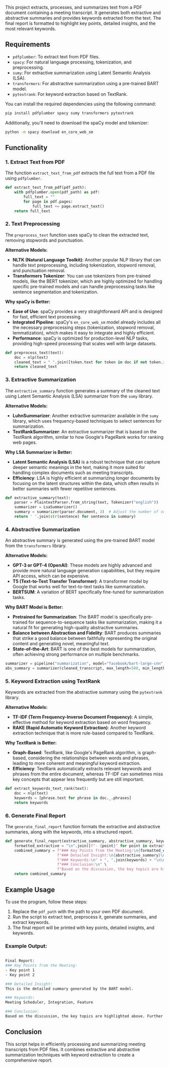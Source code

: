 
This project extracts, processes, and summarizes text from a PDF document containing a meeting transcript. It generates both extractive and abstractive summaries and provides keywords extracted from the text. The final report is formatted to highlight key points, detailed insights, and the most relevant keywords.

## Requirements

- `pdfplumber`: To extract text from PDF files.
- `spacy`: For natural language processing, tokenization, and preprocessing.
- `sumy`: For extractive summarization using Latent Semantic Analysis (LSA).
- `transformers`: For abstractive summarization using a pre-trained BART model.
- `pytextrank`: For keyword extraction based on TextRank.

You can install the required dependencies using the following command:

```bash
pip install pdfplumber spacy sumy transformers pytextrank
```

Additionally, you'll need to download the spaCy model and tokenizer:

```bash
python -m spacy download en_core_web_sm
```

## Functionality

### 1. Extract Text from PDF

The function `extract_text_from_pdf` extracts the full text from a PDF file using `pdfplumber`.

```python
def extract_text_from_pdf(pdf_path):
    with pdfplumber.open(pdf_path) as pdf:
        full_text = ""
        for page in pdf.pages:
            full_text += page.extract_text()
    return full_text
```

### 2. Text Preprocessing

The `preprocess_text` function uses spaCy to clean the extracted text, removing stopwords and punctuation.

**Alternative Models:**

- **NLTK (Natural Language Toolkit)**: Another popular NLP library that can handle text preprocessing, including tokenization, stopword removal, and punctuation removal.
- **Transformers Tokenizer**: You can use tokenizers from pre-trained models, like the BERT tokenizer, which are highly optimized for handling specific pre-trained models and can handle preprocessing tasks like sentence segmentation and tokenization.

**Why spaCy is Better:**

- **Ease of Use**: spaCy provides a very straightforward API and is designed for fast, efficient text processing.
- **Integrated Pipeline**: spaCy's `en_core_web_sm` model already includes all the necessary preprocessing steps (tokenization, stopword removal, lemmatization), which makes it easy to integrate and highly efficient.
- **Performance**: spaCy is optimized for production-level NLP tasks, providing high-speed processing that scales well with large datasets.

```python
def preprocess_text(text):
    doc = nlp(text)
    cleaned_text = " ".join([token.text for token in doc if not token.is_stop and not token.is_punct])
    return cleaned_text
```

### 3. Extractive Summarization

The `extractive_summary` function generates a summary of the cleaned text using Latent Semantic Analysis (LSA) summarizer from the `sumy` library.

**Alternative Models:**

- **LuhnSummarizer**: Another extractive summarizer available in the `sumy` library, which uses frequency-based techniques to select sentences for summarization.
- **TextRankSummarizer**: An extractive summarizer that is based on the TextRank algorithm, similar to how Google's PageRank works for ranking web pages.

**Why LSA Summarizer is Better:**

- **Latent Semantic Analysis (LSA)** is a robust technique that can capture deeper semantic meanings in the text, making it more suited for handling complex documents such as meeting transcripts.
- **Efficiency**: LSA is highly efficient at summarizing longer documents by focusing on the latent structures within the data, which often results in better summaries with fewer repetitive sentences.

```python
def extractive_summary(text):
    parser = PlaintextParser.from_string(text, Tokenizer("english"))
    summarizer = LsaSummarizer()
    summary = summarizer(parser.document, 3)  # Adjust the number of sentences as needed
    return ' '.join(str(sentence) for sentence in summary)
```

### 4. Abstractive Summarization

An abstractive summary is generated using the pre-trained BART model from the `transformers` library.

**Alternative Models:**

- **GPT-3 or GPT-4 (OpenAI)**: These models are highly advanced and provide more natural language generation capabilities, but they require API access, which can be expensive.
- **T5 (Text-to-Text Transfer Transformer)**: A transformer model by Google that works well for text-to-text tasks like summarization.
- **BERTSUM**: A variation of BERT specifically fine-tuned for summarization tasks.

**Why BART Model is Better:**

- **Pretrained for Summarization**: The BART model is specifically pre-trained for sequence-to-sequence tasks like summarization, making it a natural fit for generating high-quality abstractive summaries.
- **Balance between Abstraction and Fidelity**: BART produces summaries that strike a good balance between faithfully representing the original content and generating novel, meaningful text.
- **State-of-the-Art**: BART is one of the best models for summarization, often achieving strong performance on multiple benchmarks.

```python
summarizer = pipeline("summarization", model="facebook/bart-large-cnn", device=device)
abs_summary = summarizer(cleaned_transcript, max_length=500, min_length=40, do_sample=False)
```

### 5. Keyword Extraction using TextRank

Keywords are extracted from the abstractive summary using the `pytextrank` library.

**Alternative Models:**

- **TF-IDF (Term Frequency-Inverse Document Frequency)**: A simple, effective method for keyword extraction based on word frequency.
- **RAKE (Rapid Automatic Keyword Extraction)**: Another keyword extraction technique that is more rule-based compared to TextRank.

**Why TextRank is Better:**

- **Graph-Based**: TextRank, like Google's PageRank algorithm, is graph-based, considering the relationships between words and phrases, leading to more coherent and meaningful keyword extraction.
- **Efficiency**: TextRank automatically extracts relevant keywords and phrases from the entire document, whereas TF-IDF can sometimes miss key concepts that appear less frequently but are still important.

```python
def extract_keywords_text_rank(text):
    doc = nlp(text)
    keywords = [phrase.text for phrase in doc._.phrases]
    return keywords
```

### 6. Generate Final Report

The `generate_final_report` function formats the extractive and abstractive summaries, along with the keywords, into a structured report.

```python
def generate_final_report(extractive_summary, abstractive_summary, keywords):
    formatted_extractive = "\n".join([f"- {point}" for point in extractive_summary.split(". ") if point])
    combined_summary = f"### Key Points from the Meeting:\n{formatted_extractive}\n\n" \
                       f"### Detailed Insight:\n{abstractive_summary}\n\n" \
                       f"### Keywords:\n" + ", ".join(keywords) + "\n\n" \
                       f"### Conclusion:\n" \
                       f"Based on the discussion, the key topics are highlighted above. Further actions can be taken accordingly."
    return combined_summary
```

## Example Usage

To use the program, follow these steps:

1. Replace the `pdf_path` with the path to your own PDF document.
2. Run the script to extract text, preprocess it, generate summaries, and extract keywords.
3. The final report will be printed with key points, detailed insights, and keywords.

### Example Output:

```bash

Final Report:
### Key Points from the Meeting:
- Key point 1
- Key point 2

### Detailed Insight:
This is the detailed summary generated by the BART model.

### Keywords:
Meeting Scheduler, Integration, Feature

### Conclusion:
Based on the discussion, the key topics are highlighted above. Further actions can be taken accordingly.
```

## Conclusion

This script helps in efficiently processing and summarizing meeting transcripts from PDF files. It combines extractive and abstractive summarization techniques with keyword extraction to create a comprehensive report.